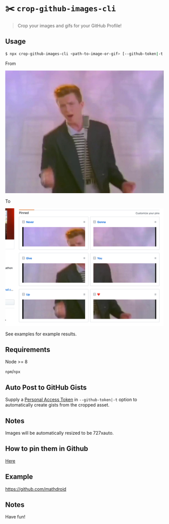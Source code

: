 # ✂️ `crop-github-images-cli`

> Crop your images and gifs for your GitHub Profile!

## Usage

```sh
$ npx crop-github-images-cli <path-to-image-or-gif> [--github-token|-t <Personal Access Token>]
```

From

![](gist.jpg)

To

![](result.png)

See examples for example results.

## Requirements

Node >= 8

`npm`/`npx`

## Auto Post to GitHub Gists

Supply a [Personal Access Token](https://help.github.com/en/articles/creating-a-personal-access-token-for-the-command-line) in `--github-token|-t` option to automatically create gists from the cropped asset.

## Notes

Images will be automatically resized to be 727xauto.

## How to pin them in Github

[Here](https://gist.github.com/gr2m/1a8af488e0c61bb627c24eecfd6148fd)

## Example

https://github.com/mathdroid

## Notes

Have fun!
